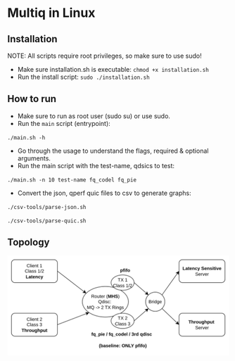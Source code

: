 # Multiq in Linux

## Installation
NOTE: All scripts require root privileges, so make sure to use sudo!

- Make sure installation.sh is executable:
`chmod +x installation.sh`
- Run the install script:
`sudo ./installation.sh`

## How to run

- Make sure to run as root user (sudo su) or use sudo.
- Run the `main` script (entrypoint):

`./main.sh -h`
-  Go through the usage to understand the flags, required & optional arguments.
- Run the main script with the test-name, qdsics to test:

`./main.sh -n 10 test-name fq_codel fq_pie`
- Convert the json, qperf quic files to csv to generate graphs:

`./csv-tools/parse-json.sh`

`./csv-tools/parse-quic.sh`

## Topology

![Client -> Router -> Switch -> 1. Server1 2. Server2](./images/topology.png)